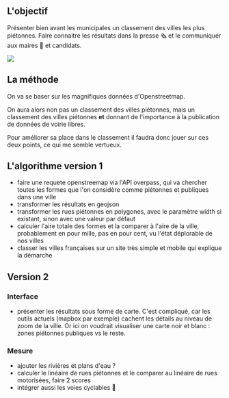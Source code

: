## L'objectif 

Présenter bien avant les municipales un classement des villes les plus piétonnes. Faire connaitre les résultats dans la presse 🗞️ et le communiquer aux maires 🏅 et candidats.

![](https://user-images.githubusercontent.com/1177762/69954623-05cf3080-14fc-11ea-9cef-953b5e968776.jpg)

## La méthode

On va se baser sur les magnifiques données d'Openstreetmap. 

On aura alors non pas un classement des villes piétonnes, mais un classement des villes piétonnes **et** donnant de l'importance à la publication de données de voirie libres.

Pour améliorer sa place dans le classement il faudra donc jouer sur ces deux points, ce qui me semble vertueux.

## L'algorithme version 1

- faire une requete openstreemap via l'API overpass, qui va chercher toutes les formes que l'on considère comme piétonnes et publiques dans une ville
- transformer les résultats en geojson
- transformer les rues piétonnes en polygones, avec le paramètre width si existant, sinon avec une valeur par défaut
- calculer l'aire totale des formes et la comparer à l'aire de la ville, probablement en pour mille, pas en pour cent, vu l'état déplorable de nos villes
- classer les villes françaises sur un site très simple et mobile qui explique la démarche

## Version 2

### Interface 

- présenter les résultats sous forme de carte. C'est compliqué, car les outils actuels (mapbox par exemple) cachent les détails au niveau de zoom de la ville. Or ici on voudrait visualiser une carte noir et blanc : zones piétonnes publiques vs le reste.

### Mesure 

- ajouter les rivières et plans d'eau ?
- calculer le linéaire de rues piétonnes et le comparer au linéaire de rues motorisées, faire 2 scores
- intégrer aussi les voies cyclables 🚴‍
